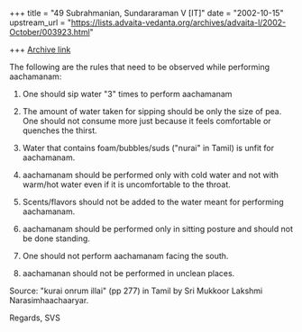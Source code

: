 +++
title = "49 Subrahmanian, Sundararaman V [IT]"
date = "2002-10-15"
upstream_url = "https://lists.advaita-vedanta.org/archives/advaita-l/2002-October/003923.html"

+++
[Archive link](https://lists.advaita-vedanta.org/archives/advaita-l/2002-October/003923.html)

The following are the rules that need to be observed while performing
aachamanam:

1.  One should sip water "3" times to perform aachamanam

2.  The amount of water taken for sipping should be only the size of pea.
One should not consume more just because it feels comfortable or quenches
the thirst.

3.  Water that contains foam/bubbles/suds ("nurai" in Tamil) is unfit for
aachamanam.

4.  aachamanam should be performed only with cold water and not with
warm/hot water even if it is uncomfortable to the throat.

5.  Scents/flavors should not be added to the water meant for performing
aachamanam.

6.  aachamanam should be performed only in sitting posture and should not be
done standing.

7.  One should not perform aachamanam facing the south.

8.  aachamanan should not be performed in unclean places.

Source:  "kurai onrum illai" (pp 277) in Tamil by Sri Mukkoor Lakshmi
Narasimhaachaaryar.

Regards,
SVS

